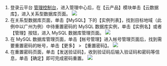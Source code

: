 1. 登录云平台 [管理控制台](http://console.tce.fsphere.cn/)，进入管理中心后，在【云产品】模块单击【云数据库】，进入关系型数据库页面。
![](https://mc.qcloudimg.com/static/img/00ff8ac563c02a5f661a1b47284f92dc/image.png)
2. 在关系型数据库页面，单击【MySQL】下的【实例列表】，找到目标地域（此例中以广州为例）中待重置密码的 MySQL 数据库实例，单击【实例名】或者【管理】按钮，进入 MySQL 数据库管理页面。
![](https://mc.qcloudimg.com/static/img/62b1e4ab9953e54eab6c53da62ad6436/image.png)
3. 在 MySQL 数据库管理页面，单击【帐号管理】进入帐号管理页面后，找到需要重置密码的帐号，单击【更多】 > 【重置密码】。
![](https://mc.qcloudimg.com/static/img/d7eafcdbc0a25842f7f20e49235fe11e/image.png)
4. 在重置密码页面，单击【发送验证码】，收到验证码后输入验证码和密码等信息，单击【确定】即可完成密码重置。
![](https://mc.qcloudimg.com/static/img/2a40fd3a4ea45ae195d4a3c8cc9a8b65/image.png)
